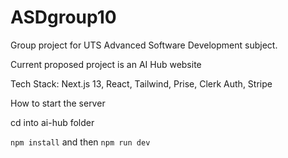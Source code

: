 # ASDgroup10
Group project for UTS Advanced Software Development subject.

Current proposed project is an AI Hub website

Tech Stack: Next.js 13, React, Tailwind, Prise, Clerk Auth, Stripe

How to start the server

cd into ai-hub folder

``` npm install ```
and then 
``` npm run dev ```

